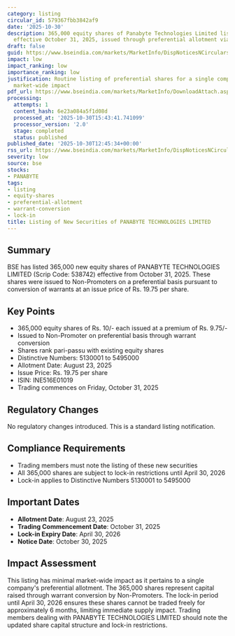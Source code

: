 ```yaml
---
category: listing
circular_id: 579367fbb3842af9
date: '2025-10-30'
description: 365,000 equity shares of Panabyte Technologies Limited listed on BSE
  effective October 31, 2025, issued through preferential allotment via warrant conversion.
draft: false
guid: https://www.bseindia.com/markets/MarketInfo/DispNoticesNCirculars.aspx?Noticeid={5E30EBC0-288D-4398-8A68-CD5E161435D1}&noticeno=20251030-28&dt=10/30/2025&icount=28&totcount=57&flag=0
impact: low
impact_ranking: low
importance_ranking: low
justification: Routine listing of preferential shares for a single company with limited
  market-wide impact
pdf_url: https://www.bseindia.com/markets/MarketInfo/DownloadAttach.aspx?id=20251030-28&attachedId=
processing:
  attempts: 1
  content_hash: 6e23a084a5f1d08d
  processed_at: '2025-10-30T15:43:41.741099'
  processor_version: '2.0'
  stage: completed
  status: published
published_date: '2025-10-30T12:45:34+00:00'
rss_url: https://www.bseindia.com/markets/MarketInfo/DispNoticesNCirculars.aspx?Noticeid={5E30EBC0-288D-4398-8A68-CD5E161435D1}&noticeno=20251030-28&dt=10/30/2025&icount=28&totcount=57&flag=0
severity: low
source: bse
stocks:
- PANABYTE
tags:
- listing
- equity-shares
- preferential-allotment
- warrant-conversion
- lock-in
title: Listing of New Securities of PANABYTE TECHNOLOGIES LIMITED
---
```


## Summary

BSE has listed 365,000 new equity shares of PANABYTE TECHNOLOGIES LIMITED (Scrip Code: 538742) effective from October 31, 2025. These shares were issued to Non-Promoters on a preferential basis pursuant to conversion of warrants at an issue price of Rs. 19.75 per share.

## Key Points

- 365,000 equity shares of Rs. 10/- each issued at a premium of Rs. 9.75/-
- Issued to Non-Promoter on preferential basis through warrant conversion
- Shares rank pari-passu with existing equity shares
- Distinctive Numbers: 5130001 to 5495000
- Allotment Date: August 23, 2025
- Issue Price: Rs. 19.75 per share
- ISIN: INE516E01019
- Trading commences on Friday, October 31, 2025

## Regulatory Changes

No regulatory changes introduced. This is a standard listing notification.

## Compliance Requirements

- Trading members must note the listing of these new securities
- All 365,000 shares are subject to lock-in restrictions until April 30, 2026
- Lock-in applies to Distinctive Numbers 5130001 to 5495000

## Important Dates

- **Allotment Date**: August 23, 2025
- **Trading Commencement Date**: October 31, 2025
- **Lock-in Expiry Date**: April 30, 2026
- **Notice Date**: October 30, 2025

## Impact Assessment

This listing has minimal market-wide impact as it pertains to a single company's preferential allotment. The 365,000 shares represent capital raised through warrant conversion by Non-Promoters. The lock-in period until April 30, 2026 ensures these shares cannot be traded freely for approximately 6 months, limiting immediate supply impact. Trading members dealing with PANABYTE TECHNOLOGIES LIMITED should note the updated share capital structure and lock-in restrictions.